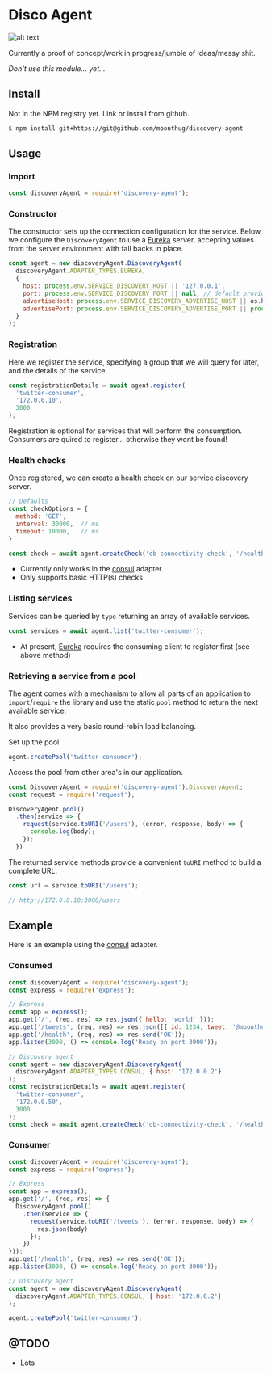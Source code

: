 # Disco Agent

![alt text](https://vignette.wikia.nocookie.net/simpsons/images/4/47/Tapped_Out_Unlock_Disco_Stu.png/revision/latest?cb=20150814211254 "Disco Agent")

Currently a proof of concept/work in progress/jumble of ideas/messy shit.

_Don't use this module... yet..._


## Install

Not in the NPM registry yet. Link or install from github.

```bash
$ npm install git+https://git@github.com/moonthug/discovery-agent
```

## Usage

### Import

```javascript 1.7
const discoveryAgent = require('discovery-agent');
```

### Constructor

The constructor sets up the connection configuration for the service. Below, we configure the `DiscoveryAgent` to use
a [Eureka](https://github.com/Netflix/eureka) server, accepting values from the server environment with fall backs
in place.

```javascript 1.7
const agent = new discoveryAgent.DiscoveryAgent(
  discoveryAgent.ADAPTER_TYPES.EUREKA,
  {
    host: process.env.SERVICE_DISCOVERY_HOST || '127.0.0.1',
    port: process.env.SERVICE_DISCOVERY_PORT || null, // default provided by adapter
    advertiseHost: process.env.SERVICE_DISCOVERY_ADVERTISE_HOST || os.hostname(),
    advertisePort: process.env.SERVICE_DISCOVERY_ADVERTISE_PORT || process.env.PORT || 3000,
  }
);
```

### Registration

Here we register the service, specifying a group that we will query for later, and the details of the service.

```javascript 1.7
const registrationDetails = await agent.register(
  'twitter-consumer',
  '172.0.0.10',
  3000
);
```

Registration is optional for services that will perform the consumption. Consumers are quired to register... otherwise
they wont be found!

### Health checks

Once registered, we can create a health check on our service discovery server.

```javascript 1.7
// Defaults
const checkOptions = {
  method: 'GET',
  interval: 30000,  // ms
  timeout: 10000,   // ms
}

const check = await agent.createCheck('db-connectivity-check', '/health/db?auth=1234', 5000);
```

* Currently only works in the [consul](https://www.consul.io/) adapter
* Only supports basic HTTP(s) checks


### Listing services

Services can be queried by `type` returning an array of available services.

```javascript 1.7
const services = await agent.list('twitter-consumer');
```
* At present, [Eureka](https://github.com/Netflix/eureka) requires the consuming client to register first (see above method)

### Retrieving a service from a pool

The agent comes with a mechanism to allow all parts of an application to `import`/`require` the library and use the
static `pool` method to return the next available service.

It also provides a very basic round-robin load balancing.

Set up the pool:

```javascript 1.7
agent.createPool('twitter-consumer');
```

Access the pool from other area's in our application.

```javascript 1.7
const DiscoveryAgent = require('discovery-agent').DiscoveryAgent;
const request = require('request');

DiscoveryAgent.pool()
  .then(service => {
    request(service.toURI('/users'), (error, response, body) => {
      console.log(body);
    });
  })
```

The returned service methods provide a convenient `toURI` method to build a complete URL.

```javascript 1.7
const url = service.toURI('/users');

// http://172.0.0.10:3000/users
````


## Example

Here is an example using the [consul](https://www.consul.io/) adapter.

### Consumed

```javascript 1.7
const discoveryAgent = require('discovery-agent');
const express = require('express');

// Express
const app = express();
app.get('/', (req, res) => res.json({ hello: 'world' }));
app.get('/tweets', (req, res) => res.json([{ id: 1234, tweet: '@moonthug stop using twitter in your examples' }]));
app.get('/health', (req, res) => res.send('OK'));
app.listen(3000, () => console.log('Ready on port 3000'));

// Discovery agent
const agent = new discoveryAgent.DiscoveryAgent(
  discoveryAgent.ADAPTER_TYPES.CONSUL, { host: '172.0.0.2'}
);
const registrationDetails = await agent.register(
  'twitter-consumer',
  '172.0.0.50',
  3000
);
const check = await agent.createCheck('db-connectivity-check', '/health', 10000);
```

### Consumer

```javascript 1.7
const discoveryAgent = require('discovery-agent');
const express = require('express');

// Express
const app = express();
app.get('/', (req, res) => {
  DiscoveryAgent.pool()
    .then(service => {
      request(service.toURI('/tweets'), (error, response, body) => {
        res.json(body) 
      });
    })
}));
app.get('/health', (req, res) => res.send('OK'));
app.listen(3000, () => console.log('Ready on port 3000'));

// Discovery agent
const agent = new discoveryAgent.DiscoveryAgent(
  discoveryAgent.ADAPTER_TYPES.CONSUL, { host: '172.0.0.2'}
);

agent.createPool('twitter-consumer');
```

## @TODO

- Lots
